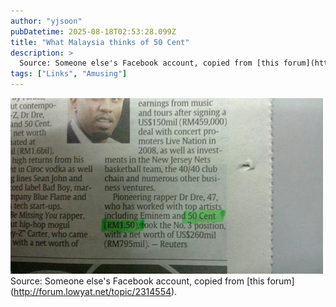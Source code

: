 ```yaml
---
author: "yjsoon"
pubDatetime: 2025-08-18T02:53:28.099Z
title: "What Malaysia thinks of 50 Cent"
description: >
  Source: Someone else's Facebook account, copied from [this forum](http://forum.lowyat.net/topic/2314554).
tags: ["Links", "Amusing"]
---
```






![NewImage](public/images/2012/04/NewImage3.png) Source: Someone else's Facebook account, copied from \[this forum\](http://forum.lowyat.net/topic/2314554).